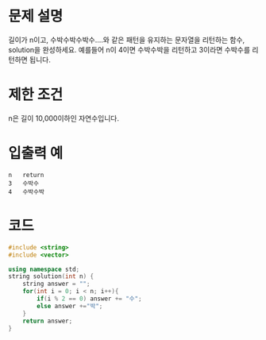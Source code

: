 # 문제 설명
길이가 n이고, 수박수박수박수....와 같은 패턴을 유지하는 문자열을 리턴하는 함수, solution을 완성하세요. 예를들어 n이 4이면 수박수박을 리턴하고 3이라면 수박수를 리턴하면 됩니다.

# 제한 조건
n은 길이 10,000이하인 자연수입니다.
# 입출력 예

```
n	return
3	수박수
4	수박수박
```

# 코드

```c++
#include <string>
#include <vector>

using namespace std;
string solution(int n) {
    string answer = "";
    for(int i = 0; i < n; i++){
        if(i % 2 == 0) answer += "수";
        else answer +="박";
    }
    return answer;
}
```
